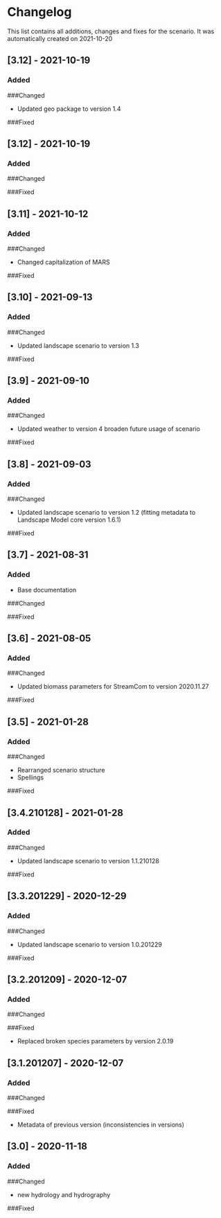 # Changelog
This list contains all additions, changes and fixes for the scenario.
It was automatically created on 2021-10-20

## [3.12] - 2021-10-19
### Added

###Changed
- Updated geo package to version 1.4

###Fixed


## [3.12] - 2021-10-19
### Added

###Changed

###Fixed


## [3.11] - 2021-10-12
### Added

###Changed
- Changed capitalization of MARS

###Fixed


## [3.10] - 2021-09-13
### Added

###Changed
- Updated landscape scenario to version 1.3

###Fixed


## [3.9] - 2021-09-10
### Added

###Changed
- Updated weather to version 4 broaden future usage of scenario

###Fixed


## [3.8] - 2021-09-03
### Added

###Changed
- Updated landscape scenario to version 1.2 (fitting metadata to Landscape Model core version 1.6.1)

###Fixed


## [3.7] - 2021-08-31
### Added
- Base documentation

###Changed

###Fixed


## [3.6] - 2021-08-05
### Added

###Changed
- Updated biomass parameters for StreamCom to version 2020.11.27

###Fixed


## [3.5] - 2021-01-28
### Added

###Changed
- Rearranged scenario structure
- Spellings

###Fixed


## [3.4.210128] - 2021-01-28
### Added

###Changed
- Updated landscape scenario to version 1.1.210128

###Fixed


## [3.3.201229] - 2020-12-29
### Added

###Changed
- Updated landscape scenario to version 1.0.201229

###Fixed


## [3.2.201209] - 2020-12-07
### Added

###Changed

###Fixed
- Replaced broken species parameters by version 2.0.19


## [3.1.201207] - 2020-12-07
### Added

###Changed

###Fixed
- Metadata of previous version (inconsistencies in versions)


## [3.0] - 2020-11-18
### Added

###Changed
- new hydrology and hydrography

###Fixed
